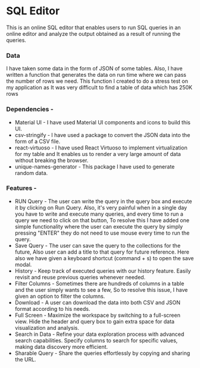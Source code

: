 <h1>SQL Editor</h1>

This is an online SQL editor that enables users to run SQL queries in an online editor and analyze the output obtained as a result of running the queries.

<h3>Data</h3>
I have taken some data in the form of JSON of some tables. Also, I have written a function that generates the data on run time where we can pass the number of rows we need. This function I created to do a stress test on my application as It was very difficult to find a table of data which has 250K rows

<h3> Dependencies -</h3>
<ul>
  <li>Material UI - I have used Material UI components and icons to build this UI.</li>
<li>csv-stringify - I have used a package to convert the JSON data into the form of a CSV file.</li>
<li>react-virtuoso - I have used React Virtuoso to implement virtualization for my table and It enables us to render a very large amount of data without breaking the browser.</li>
<li>unique-names-generator - This package I have used to generate random data.</li>
  
</ul>

<h3>Features -</h3>

<ul>
  <li>RUN Query - The user can write the query in the query box and execute it by clicking on Run Query. Also, it's very painful when in a single day you have to write and execute many queries, and every time to run a query we need to click on that button, To resolve this I have added one simple functionality where the user can execute the query by simply pressing "ENTER" they do not need to use mouse every time to run the query.</li>



<li>Save Query - The user can save the query to the collections for the future, Also user can add a title to that query for future reference. Here also we have given a keyboard shortcut (command + s) to open the save modal.</li>

<li>History - Keep track of executed queries with our history feature. Easily revisit and reuse previous queries whenever needed.</li>

<li>Filter Columns - Sometimes there are hundreds of columns in a table and the user simply wants to see a few, So to resolve this issue, I have given an option to filter the columns.</li>

<li>Download - A user can download the data into both CSV and JSON format according to his needs.</li>

<li>Full Screen - Maximize the workspace by switching to a full-screen view. Hide the header and query box to gain extra space for data visualization and analysis.</li>

<li>Search in Data - Refine your data exploration process with advanced search capabilities. Specify columns to search for specific values, making data discovery more efficient.</li>

<li>Sharable Query - Share the queries effortlessly by copying and sharing the URL.</li>
</ul>
